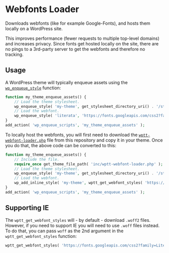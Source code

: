 # Webfonts Loader

Downloads webfonts (like for example Google-Fonts), and hosts them locally on a WordPress site.

This improves performance (fewer requests to multiple top-level domains) and increases privacy. Since fonts get hosted locally on the site, there are no pings to a 3rd-party server to get the webfonts and therefore no tracking.

## Usage

A WordPress theme will typically enqueue assets using the [`wp_enqueue_style`](https://developer.wordpress.org/reference/functions/wp_enqueue_style/) function:

```php
function my_theme_enqueue_assets() {
	// Load the theme stylesheet.
	wp_enqueue_style( 'my-theme', get_stylesheet_directory_uri() . '/style.css', array(), '1.0' );
	// Load the webfont.
	wp_enqueue_style( 'literata', 'https://fonts.googleapis.com/css2?family=Literata&display=swap', array(), '1.0' );
}
add_action( 'wp_enqueue_scripts', 'my_theme_enqueue_assets' );
```

To locally host the webfonts, you will first need to download the [`wptt-webfont-loader.php`](https://raw.githubusercontent.com/WPTT/font-loader/master/wptt-webfont-loader.php) file from this repository and copy it in your theme. Once you do that, the above code can be converted to this:
```php
function my_theme_enqueue_assets() {
	// Include the file.
	require_once get_theme_file_path( 'inc/wptt-webfont-loader.php' );
	// Load the theme stylesheet.
	wp_enqueue_style( 'my-theme', get_stylesheet_directory_uri() . '/style.css', array(), '1.0' );
	// Load the webfont.
	wp_add_inline_style( 'my-theme', wptt_get_webfont_styles( 'https://fonts.googleapis.com/css2?family=Literata&display=swap' ) );
}
add_action( 'wp_enqueue_scripts', 'my_theme_enqueue_assets' );
```

## Supporting IE
The `wptt_get_webfont_styles` will - by default - download `.woff2` files. However, if you need to support IE you will need to use `.woff` files instead. To do that, you can pass `woff` as the 2nd argument in the `wptt_get_webfont_styles` function:
```php
wptt_get_webfont_styles( 'https://fonts.googleapis.com/css2?family=Literata&display=swap', 'woff' );
```
